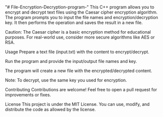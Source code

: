 "# File-Encryption-Decryption-program-" 
This C++ program allows you to encrypt and decrypt text files using the Caesar cipher encryption algorithm. The program prompts you to input the file names and encryption/decryption key. It then performs the operation and saves the result in a new file.

Caution: The Caesar cipher is a basic encryption method for educational purposes. For real-world use, consider more secure algorithms like AES or RSA.

Usage
Prepare a text file (input.txt) with the content to encrypt/decrypt.

Run the program and provide the input/output file names and key.

The program will create a new file with the encrypted/decrypted content.

Note: To decrypt, use the same key you used for encryption.

Contributing
Contributions are welcome! Feel free to open a pull request for improvements or fixes.

License
This project is under the MIT License. You can use, modify, and distribute the code as allowed by the license.

